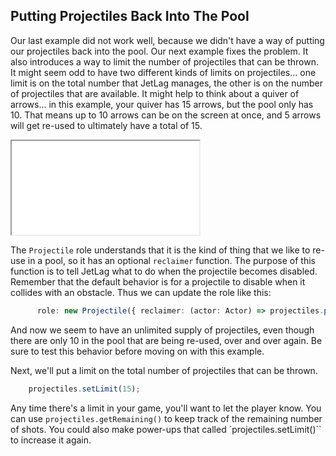 ## Putting Projectiles Back Into The Pool

Our last example did not work well, because we didn't have a way of putting our
projectiles back into the pool.  Our next example fixes the problem.  It also
introduces a way to limit the number of projectiles that can be thrown. It might
seem odd to have two different kinds of limits on projectiles... one limit is on
the total number that JetLag manages, the other is on the number of projectiles
that are available.  It might help to think about a quiver of arrows... in this
example, your quiver has 15 arrows, but the pool only has 10.  That means up to
10 arrows can be on the screen at once, and 5 arrows will get re-used to
ultimately have a total of 15.

<iframe src="./game_03.iframe.html"></iframe>

The `Projectile` role understands that it is the kind of thing that we like to
re-use in a pool, so it has an optional `reclaimer` function.  The purpose of
this function is to tell JetLag what to do when the projectile becomes disabled.
Remember that the default behavior is for a projectile to disable when it
collides with an obstacle.  Thus we can update the role like this:

```typescript
      role: new Projectile({ reclaimer: (actor: Actor) => projectiles.put(actor) })
```

And now we seem to have an unlimited supply of projectiles, even though there
are only 10 in the pool that are being re-used, over and over again.  Be sure to
test this behavior before moving on with this example.

Next, we'll put a limit on the total number of projectiles that can be thrown.

```typescript
    projectiles.setLimit(15);
```

Any time there's a limit in your game, you'll want to let the player know.  You
can use `projectiles.getRemaining()` to keep track of the remaining number of
shots.  You could also make power-ups that called `projectiles.setLimit()`` to
increase it again.
